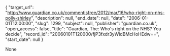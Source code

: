 {
  "target_url": "http://www.guardian.co.uk/commentisfree/2012/mar/16/who-right-on-nhs-polly-shirley", 
  "description": null, 
  "end_date": null, 
  "date": "2006-01-01T12:00:00", 
  "slug": 1299, 
  "subject": null, 
  "publisher": "guardian.co.uk", 
  "open_access": false, 
  "title": "Guardian, The: Who's right on the NHS? You decide", 
  "record_id": "20060101T120000/fjP3fxdr3yWidBMcHoHEdw==", 
  "start_date": null
}

None